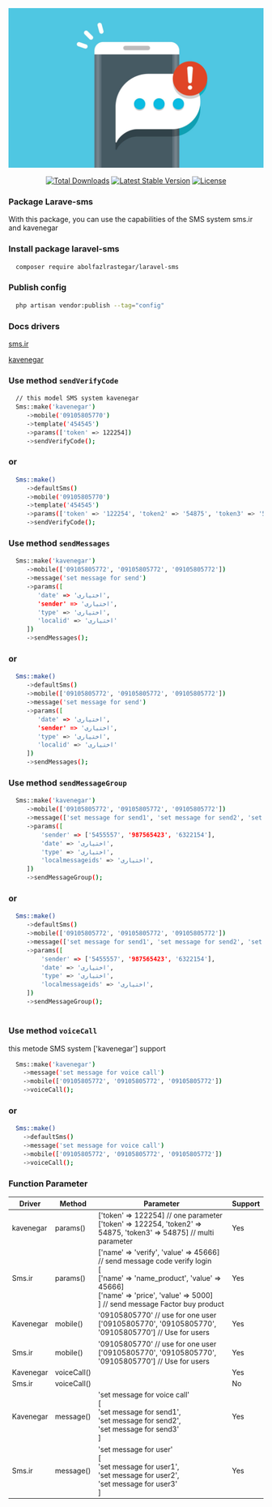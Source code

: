 ![alt text](https://github.com/abolfazlrastegar/laravel-sms/blob/main/laravel-sms.jpg?raw=true)

<p align="center">
<a href="https://packagist.org/packages/abolfazlrastegar/laravel-sms"><img src="https://img.shields.io/packagist/dm/abolfazlrastegar/laravel-sms" alt="Total Downloads"></a>
<a href="https://packagist.org/packages/abolfazlrastegar/laravel-sms"><img src="https://img.shields.io/packagist/v/abolfazlrastegar/laravel-sms" alt="Latest Stable Version"></a>
<a href="https://packagist.org/packages/abolfazlrastegar/laravel-sms"><img src="https://img.shields.io/github/license/abolfazlrastegar/laravel-payments" alt="License"></a>
</p>

### Package Larave-sms
With this package, you can use the capabilities of the SMS system sms.ir and kavenegar

### Install package laravel-sms
```bash
  composer require abolfazlrastegar/laravel-sms
```

### Publish config 
```bash
  php artisan vendor:publish --tag="config"
```

### Docs drivers
<a href="https://apidocs.sms.ir/bulksmsv2.html">sms.ir</a>

<a href="https://kavenegar.com/rest.html#call-maketts">kavenegar</a>

[//]: # (<a href="https://www.melipayamak.com/api/">milepayamak</a>)

### Use method `sendVerifyCode`
```bash
  // this model SMS system kavenegar
  Sms::make('kavenegar')
     ->mobile('09105805770')
     ->template('454545')
     ->params(['token' => 122254])
     ->sendVerifyCode();
```
### or 
```bash
  Sms::make()
     ->defaultSms()
     ->mobile('09105805770')
     ->template('454545')
     ->params(['token' => '122254', 'token2' => '54875', 'token3' => '54875'])
     ->sendVerifyCode();
```

### Use method `sendMessages`
```bash
  Sms::make('kavenegar')
     ->mobile(['09105805772', '09105805772', '09105805772'])
     ->message('set message for send')
     ->params([
        'date' => 'اختیاری',
        'sender' => 'اختیاری',
        'type' => 'اختیاری',
        'localid' => 'اختیاری'
     ]) 
     ->sendMessages();
```
### or
```bash
  Sms::make()
     ->defaultSms()
     ->mobile(['09105805772', '09105805772', '09105805772'])
     ->message('set message for send')
     ->params([
        'date' => 'اختیاری',
        'sender' => 'اختیاری',
        'type' => 'اختیاری',
        'localid' => 'اختیاری'
     ])
     ->sendMessages();
```
### Use method `sendMessageGroup`
```bash
  Sms::make('kavenegar')
     ->mobile(['09105805772', '09105805772', '09105805772'])
     ->message(['set message for send1', 'set message for send2', 'set message for send3'])
     ->params([
         'sender' => ['5455557', '987565423', '6322154'],
         'date' => 'اختیاری',
         'type' => 'اختیاری',
         'localmessageids' => 'اختیاری',
     ])
     ->sendMessageGroup();
```
### or
```bash
  Sms::make()
     ->defaultSms()
     ->mobile(['09105805772', '09105805772', '09105805772'])
     ->message(['set message for send1', 'set message for send2', 'set message for send3'])
     ->params([
         'sender' => ['5455557', '987565423', '6322154'],
         'date' => 'اختیاری',
         'type' => 'اختیاری',
         'localmessageids' => 'اختیاری',
     ])
     ->sendMessageGroup();
```
#
### Use method `voiceCall`
this metode SMS system ['kavenegar'] support
```bash
  Sms::make('kavenegar')
    ->message('set message for voice call')
    ->mobile(['09105805772', '09105805772', '09105805772'])
    ->voiceCall();
```
### or
```bash
  Sms::make()
    ->defaultSms()
    ->message('set message for voice call')
    ->mobile(['09105805772', '09105805772', '09105805772'])
    ->voiceCall();
```
###
### Function Parameter
| Driver      | Method      | Parameter                                                                                                                                                                                                           | Support |
|-------------|-------------|---------------------------------------------------------------------------------------------------------------------------------------------------------------------------------------------------------------------|---------|
| kavenegar   | params()    | ['token' => 122254] // one parameter <br/>['token' => 122254, 'token2' => 54875, 'token3' => 54875] // multi parameter                                                                                              | Yes     |
 | Sms.ir      | params()    | ['name' => 'verify', 'value' => 45666] // send message code verify login <br/> [<br/>['name' => 'name_product', 'value' => 45666]<br/>['name' => 'price', 'value' => 5000]<br/>] // send message Factor buy product | Yes     |
 | Kavenegar   | mobile()    | '09105805770' // use for one user<br/> ['09105805770', '09105805770', '09105805770'] // Use for users <br/>                                                                                                         | Yes     |
| Sms.ir      | mobile()    | '09105805770' // use for one user<br/> ['09105805770', '09105805770', '09105805770'] // Use for users <br/>                                                                                                         | Yes     |
| Kavenegar   | voiceCall() |                                                                                                                                                                                                                     | Yes     |
| Sms.ir      | voiceCall() |                                                                                                                                                                                                                     | No      |
| Kavenegar   | message() | 'set message for voice call'<br/>  [<br/>'set message for send1',<br/> 'set message for send2',<br/> 'set message for send3'<br/>]                                                                                  | Yes     |
| Sms.ir      | message() | 'set message for user'<br/>  [<br/>'set message for user1',<br/> 'set message for user2',<br/> 'set message for user3'<br/>]                                                                                        | Yes      |      
